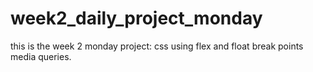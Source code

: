 # week2_daily_project_monday
this is the week 2 monday project: css using flex and float break points media queries.
